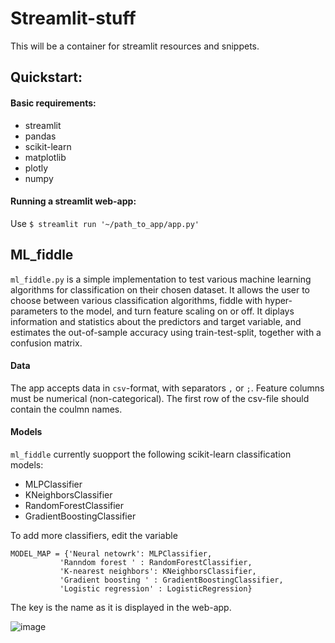 # Streamlit-stuff
This will be a container for streamlit resources and snippets.

## Quickstart: 

#### Basic requirements: 
  * streamlit
  * pandas
  * scikit-learn
  * matplotlib
  * plotly
  * numpy
  
#### Running a streamlit web-app: 
Use ```$ streamlit run '~/path_to_app/app.py' ``` 


 ## ML_fiddle

 ```ml_fiddle.py``` is a simple implementation to test various machine learning algorithms for classification on their chosen dataset. It allows the user to choose between various classification algorithms, fiddle with hyper-parameters to the model, and turn feature scaling on or off. It diplays information and statistics about the predictors and target variable, and estimates the out-of-sample accuracy using train-test-split, together with a confusion matrix. 

 #### Data
 The app accepts data in ```csv```-format, with separators ```,``` or ```;```. Feature columns must be numerical (non-categorical). The first row of the csv-file should contain the coulmn names. 

 #### Models 
 ```ml_fiddle``` currently suopport the following scikit-learn classification models:
  * MLPClassifier
  * KNeighborsClassifier
  * RandomForestClassifier
  * GradientBoostingClassifier

  To add more classifiers, edit the variable 
  ``` 
  MODEL_MAP = {'Neural netowrk': MLPClassifier,
             'Ranndom forest ' : RandomForestClassifier, 
             'K-nearest neighbors': KNeighborsClassifier, 
             'Gradient boosting ' : GradientBoostingClassifier, 
             'Logistic regression' : LogisticRegression} 
  ``` 
  
  The key is the name as it is displayed in the web-app. 
  
  ![image](https://user-images.githubusercontent.com/56155016/113124805-33bea500-9216-11eb-8689-336b8c6568d9.png)

